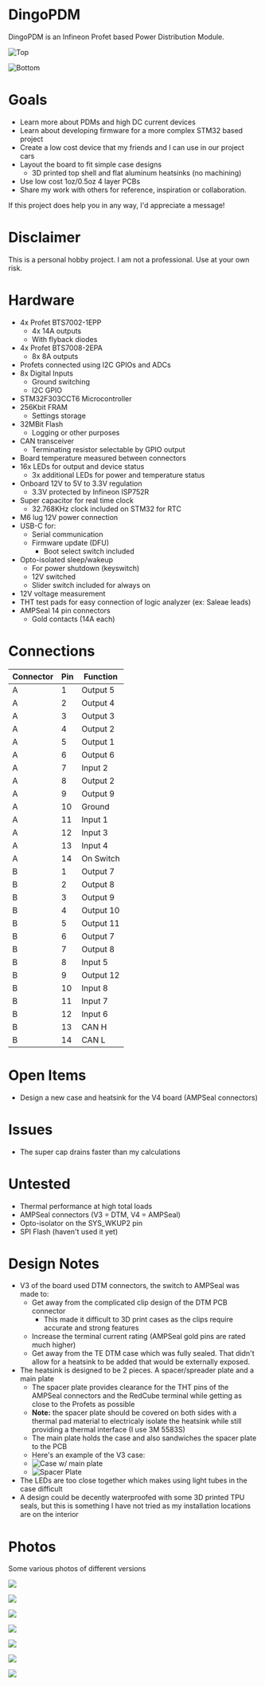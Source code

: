 # DingoPDM
DingoPDM is an Infineon Profet based Power Distribution Module. 

![Top](/Images/DingoPDMTop.png)

![Bottom](/Images/DingoPDMBottom.png)


# Goals
- Learn more about PDMs and high DC current devices
- Learn about developing firmware for a more complex STM32 based project
- Create a low cost device that my friends and I can use in our project cars
- Layout the board to fit simple case designs
    - 3D printed top shell and flat aluminum heatsinks (no machining)
- Use low cost 1oz/0.5oz 4 layer PCBs 
- Share my work with others for reference, inspiration or collaboration. 

If this project does help you in any way, I'd appreciate a message!

# Disclaimer
This is a personal hobby project. I am not a professional. Use at your own risk. 

# Hardware
- 4x Profet BTS7002-1EPP
    - 4x 14A outputs 
    - With flyback diodes
- 4x Profet BTS7008-2EPA
    - 8x 8A outputs
- Profets connected using I2C GPIOs and ADCs
- 8x Digital Inputs
    - Ground switching
    - I2C GPIO
- STM32F303CCT6 Microcontroller
- 256Kbit FRAM 
    - Settings storage
- 32MBit Flash
    - Logging or other purposes
- CAN transceiver
    - Terminating resistor selectable by GPIO output
- Board temperature measured between connectors
- 16x LEDs for output and device status
    - 3x additional LEDs for power and temperature status
- Onboard 12V to 5V to 3.3V regulation
    - 3.3V protected by Infineon ISP752R
- Super capacitor for real time clock
    - 32.768KHz clock included on STM32 for RTC
- M6 lug 12V power connection
- USB-C for:
    - Serial communication
    - Firmware update (DFU)
        - Boot select switch included
- Opto-isolated sleep/wakeup
    - For power shutdown (keyswitch)
    - 12V switched
    - Slider switch included for always on
- 12V voltage measurement
- THT test pads for easy connection of logic analyzer (ex: Saleae leads)
- AMPSeal 14 pin connectors
    - Gold contacts (14A each)

# Connections
| Connector | Pin | Function|
| --------- | --- | ------- |
| A | 1 | Output 5 |
| A | 2 | Output 4 |
| A | 3 | Output 3 |
| A | 4 | Output 2 |
| A | 5 | Output 1 |
| A | 6 | Output 6 |
| A | 7 | Input 2  |
| A | 8 | Output 2 |
| A | 9 | Output 9 |
| A | 10 | Ground  |
| A | 11 | Input 1 |
| A | 12 | Input 3 |
| A | 13 | Input 4 |
| A | 14 | On Switch |
| B | 1 | Output 7 |
| B | 2 | Output 8 |
| B | 3 | Output 9 |
| B | 4 | Output 10 |
| B | 5 | Output 11 |
| B | 6 | Output 7 |
| B | 7 | Output 8 |
| B | 8 | Input 5 |
| B | 9 | Output 12 |
| B | 10 | Input 8 |
| B | 11 | Input 7 |
| B | 12 | Input 6 |
| B | 13 | CAN H |
| B | 14 | CAN L |

# Open Items
- Design a new case and heatsink for the V4 board (AMPSeal connectors)

# Issues
- The super cap drains faster than my calculations

# Untested
- Thermal performance at high total loads
- AMPSeal connectors (V3 = DTM, V4 = AMPSeal)
- Opto-isolator on the SYS_WKUP2 pin
- SPI Flash (haven't used it yet)

# Design Notes
- V3 of the board used DTM connectors, the switch to AMPSeal was made to:
    - Get away from the complicated clip design of the DTM PCB connector
        - This made it difficult to 3D print cases as the clips require accurate and strong features
    - Increase the terminal current rating (AMPSeal gold pins are rated much higher) 
    - Get away from the TE DTM case which was fully sealed. That didn't allow for a heatsink to be added that would be externally exposed. 
- The heatsink is designed to be 2 pieces. A spacer/spreader plate and a main plate
    - The spacer plate provides clearance for the THT pins of the AMPSeal connectors and the RedCube terminal while getting as close to the Profets as possible
    - **Note:** the spacer plate should be covered on both sides with a thermal pad material to electricaly isolate the heatsink while still providing a thermal interface (I use 3M 5583S)
    - The main plate holds the case and also sandwiches the spacer plate to the PCB
    - Here's an example of the V3 case:
    - ![Case w/ main plate](/Images/DingoPDM_v3_Case.png)
    - ![Spacer Plate](/Images/DingoPDM_v3_Heatsink.png)
- The LEDs are too close together which makes using light tubes in the case difficult
- A design could be decently waterproofed with some 3D printed TPU seals, but this is something I have not tried as my installation locations are on the interior

# Photos
Some various photos of different versions

![](/Images/DingoPDM_V2_Bare.jpg)

![](/Images/DingoPDM_v2_5.jpg)

![](/Images/DingoPDM_v2_3.jpg)

![](/Images/DingoPDM_v2_4.jpg)

![](/Images/DingoPDM_v2_2.jpg)

![](/Images/DingoPDM_v2_1.jpg)

![](/Images/DingoPDM_v2.jpg)
